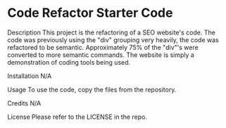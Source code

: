 # Code Refactor Starter Code
Description
This project is the refactoring of a SEO website's code. The code was previously using the "div" grouping very heavily, the code was refactored to be semantic. Approximately 75% of the "div"'s were converted to more semantic commands. The website is simply a demonstration of coding tools being used.

Installation
N/A

Usage
To use the code, copy the files from the repository.

Credits
N/A

License
Please refer to the LICENSE in the repo.